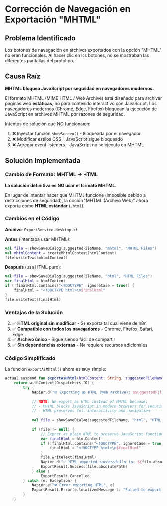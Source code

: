 # Corrección de Navegación en Exportación "MHTML"

## Problema Identificado

Los botones de navegación en archivos exportados con la opción "MHTML" no eran funcionales. Al hacer clic en los botones, no se mostraban las diferentes pantallas del prototipo.

## Causa Raíz

**MHTML bloquea JavaScript por seguridad en navegadores modernos.**

El formato MHTML (MIME HTML / Web Archive) está diseñado para archivar páginas web **estáticas**, no para contenido interactivo con JavaScript. Los navegadores modernos (Chrome, Edge, Firefox) bloquean la ejecución de JavaScript en archivos MHTML por razones de seguridad.

Intentos de solución que NO funcionaron:
1. ❌ Inyectar función `showScreen()` - Bloqueada por el navegador
2. ❌ Modificar estilos CSS - JavaScript sigue bloqueado
3. ❌ Agregar event listeners - JavaScript no se ejecuta en MHTML

## Solución Implementada

### Cambio de Formato: MHTML → HTML

**La solución definitiva es NO usar el formato MHTML.**

En lugar de intentar hacer que MHTML funcione (imposible debido a restricciones de seguridad), la opción "MHTML (Archivo Web)" ahora exporta como **HTML estándar** (`.html`).

### Cambios en el Código

**Archivo**: `ExportService.desktop.kt`

**Antes** (intentaba usar MHTML):
```kotlin
val file = showSaveDialog(suggestedFileName, "mhtml", "MHTML Files")
val mhtmlContent = createMhtmlContent(htmlContent)
file.writeText(mhtmlContent)
```

**Después** (usa HTML puro):
```kotlin
val file = showSaveDialog(suggestedFileName, "html", "HTML Files")
var finalHtml = htmlContent
if (!finalHtml.contains("<!DOCTYPE", ignoreCase = true)) {
    finalHtml = "<!DOCTYPE html>\n$finalHtml"
}
file.writeText(finalHtml)
```

### Ventajas de la Solución

2. ✅ **HTML original sin modificar** - Se exporta tal cual viene de n8n
3. ✅ **Compatible con todos los navegadores** - Chrome, Firefox, Safari, Edge
4. ✅ **Archivo único** - Sigue siendo fácil de compartir
5. ✅ **Sin dependencias externas** - No requiere recursos adicionales

### Código Simplificado

La función `exportAsMhtml()` ahora es muy simple:

```kotlin
actual suspend fun exportAsMhtml(htmlContent: String, suggestedFileName: String): ExportResult {
    return withContext(Dispatchers.IO) {
        try {
            Napier.d("🌐 Exporting as HTML (Web Archive): $suggestedFileName")
            
            // NOTE: We export as HTML instead of MHTML because:
            // - MHTML blocks JavaScript in modern browsers for security
            // - HTML preserves full interactivity and navigation
            
            val file = showSaveDialog(suggestedFileName, "html", "HTML Files")
            
            if (file != null) {
                // Export as plain HTML to preserve JavaScript functionality
                var finalHtml = htmlContent
                if (!finalHtml.contains("<!DOCTYPE", ignoreCase = true)) {
                    finalHtml = "<!DOCTYPE html>\n$finalHtml"
                }
                file.writeText(finalHtml)
                Napier.d("✅ HTML exported successfully to: ${file.absolutePath}")
                ExportResult.Success(file.absolutePath)
            } else {
                ExportResult.Cancelled
        } catch (e: Exception) {
            Napier.e("❌ Error exporting HTML", e)
            ExportResult.Error(e.localizedMessage ?: "Failed to export HTML")
        }
    }
